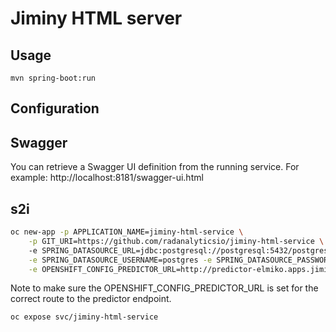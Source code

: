 # Jiminy HTML server
## Usage
`mvn spring-boot:run`
## Configuration

## Swagger
You can retrieve a Swagger UI definition from the running service. For example: http://localhost:8181/swagger-ui.html

## s2i

```bash
oc new-app -p APPLICATION_NAME=jiminy-html-service \
    -p GIT_URI=https://github.com/radanalyticsio/jiminy-html-service \ 
    -e SPRING_DATASOURCE_URL=jdbc:postgresql://postgresql:5432/postgres \
    -e SPRING_DATASOURCE_USERNAME=postgres -e SPRING_DATASOURCE_PASSWORD=postgres \
    -e OPENSHIFT_CONFIG_PREDICTOR_URL=http://predictor-elmiko.apps.jiminy.radanalyticslabs.io/predictions/ranks
```
    
Note to make sure the OPENSHIFT_CONFIG_PREDICTOR_URL is set for the correct route to the predictor endpoint.

`oc expose svc/jiminy-html-service`

